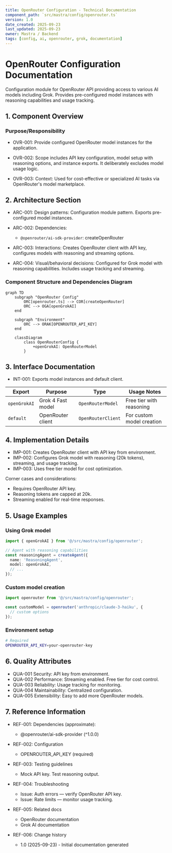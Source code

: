 ```yaml
---
title: OpenRouter Configuration - Technical Documentation
component_path: `src/mastra/config/openrouter.ts`
version: 1.0
date_created: 2025-09-23
last_updated: 2025-09-23
owner: Mastra / Backend
tags: [config, ai, openrouter, grok, documentation]
---
```


# OpenRouter Configuration Documentation

Configuration module for OpenRouter API providing access to various AI models including Grok. Provides pre-configured model instances with reasoning capabilities and usage tracking.

## 1. Component Overview

### Purpose/Responsibility

- OVR-001: Provide configured OpenRouter model instances for the application.

- OVR-002: Scope includes API key configuration, model setup with reasoning options, and instance exports. It deliberately excludes model usage logic.

- OVR-003: Context: Used for cost-effective or specialized AI tasks via OpenRouter's model marketplace.

## 2. Architecture Section

- ARC-001: Design patterns: Configuration module pattern. Exports pre-configured model instances.

- ARC-002: Dependencies:

  - `@openrouter/ai-sdk-provider`: createOpenRouter

- ARC-003: Interactions: Creates OpenRouter client with API key, configures models with reasoning and streaming options.

- ARC-004: Visual/behavioral decisions: Configured for Grok model with reasoning capabilities. Includes usage tracking and streaming.

### Component Structure and Dependencies Diagram

```mermaid
graph TD
    subgraph "OpenRouter Config"
        ORC[openrouter.ts] --> COR[createOpenRouter]
        ORC --> OGA[openGrokAI]
    end

    subgraph "Environment"
        ORC --> ORAK[OPENROUTER_API_KEY]
    end

    classDiagram
        class OpenRouterConfig {
            +openGrokAI: OpenRouterModel
        }
```

## 3. Interface Documentation

- INT-001: Exports model instances and default client.

| Export | Purpose | Type | Usage Notes |
|--------|---------|------|-------------|
| `openGrokAI` | Grok 4 Fast model | `OpenRouterModel` | Free tier with reasoning |
| `default` | OpenRouter client | `OpenRouterClient` | For custom model creation |

## 4. Implementation Details

- IMP-001: Creates OpenRouter client with API key from environment.
- IMP-002: Configures Grok model with reasoning (20k tokens), streaming, and usage tracking.
- IMP-003: Uses free tier model for cost optimization.

Corner cases and considerations:

- Requires OpenRouter API key.
- Reasoning tokens are capped at 20k.
- Streaming enabled for real-time responses.

## 5. Usage Examples

### Using Grok model

```ts
import { openGrokAI } from '@/src/mastra/config/openrouter';

// Agent with reasoning capabilities
const reasoningAgent = createAgent({
  name: 'ReasoningAgent',
  model: openGrokAI,
  // ...
});
```

### Custom model creation

```ts
import openrouter from '@/src/mastra/config/openrouter';

const customModel = openrouter('anthropic/claude-3-haiku', {
  // custom options
});
```

### Environment setup

```bash
# Required
OPENROUTER_API_KEY=your-openrouter-key
```

## 6. Quality Attributes

- QUA-001 Security: API key from environment.
- QUA-002 Performance: Streaming enabled. Free tier for cost control.
- QUA-003 Reliability: Usage tracking for monitoring.
- QUA-004 Maintainability: Centralized configuration.
- QUA-005 Extensibility: Easy to add more OpenRouter models.

## 7. Reference Information

- REF-001: Dependencies (approximate):
  - @openrouter/ai-sdk-provider (^1.0.0)

- REF-002: Configuration
  - OPENROUTER_API_KEY (required)

- REF-003: Testing guidelines
  - Mock API key. Test reasoning output.

- REF-004: Troubleshooting
  - Issue: Auth errors — verify OpenRouter API key.
  - Issue: Rate limits — monitor usage tracking.

- REF-005: Related docs
  - OpenRouter documentation
  - Grok AI documentation

- REF-006: Change history
  - 1.0 (2025-09-23) - Initial documentation generated